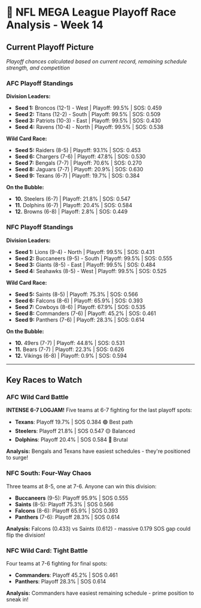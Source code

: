 # 🏈 NFL MEGA League Playoff Race Analysis - Week 14

## Current Playoff Picture

*Playoff chances calculated based on current record, remaining schedule strength, and competition*

### AFC Playoff Standings

**Division Leaders:**
- **Seed 1:** Broncos (12-1) - West | Playoff: 99.5% | SOS: 0.459
- **Seed 2:** Titans (12-2) - South | Playoff: 99.5% | SOS: 0.509
- **Seed 3:** Patriots (10-3) - East | Playoff: 99.5% | SOS: 0.430
- **Seed 4:** Ravens (10-4) - North | Playoff: 99.5% | SOS: 0.538

**Wild Card Race:**
- **Seed 5:** Raiders (8-5) | Playoff: 93.1% | SOS: 0.453
- **Seed 6:** Chargers (7-6) | Playoff: 47.8% | SOS: 0.530
- **Seed 7:** Bengals (7-7) | Playoff: 70.6% | SOS: 0.270
- **Seed 8:** Jaguars (7-7) | Playoff: 20.9% | SOS: 0.630
- **Seed 9:** Texans (6-7) | Playoff: 19.7% | SOS: 0.384

**On the Bubble:**
- **10.** Steelers (6-7) | Playoff: 21.8% | SOS: 0.547
- **11.** Dolphins (6-7) | Playoff: 20.4% | SOS: 0.584
- **12.** Browns (6-8) | Playoff: 2.8% | SOS: 0.449

### NFC Playoff Standings

**Division Leaders:**
- **Seed 1:** Lions (9-4) - North | Playoff: 99.5% | SOS: 0.431
- **Seed 2:** Buccaneers (9-5) - South | Playoff: 99.5% | SOS: 0.555
- **Seed 3:** Giants (8-5) - East | Playoff: 99.5% | SOS: 0.484
- **Seed 4:** Seahawks (8-5) - West | Playoff: 99.5% | SOS: 0.525

**Wild Card Race:**
- **Seed 5:** Saints (8-5) | Playoff: 75.3% | SOS: 0.566
- **Seed 6:** Falcons (8-6) | Playoff: 65.9% | SOS: 0.393
- **Seed 7:** Cowboys (8-6) | Playoff: 67.9% | SOS: 0.535
- **Seed 8:** Commanders (7-6) | Playoff: 45.2% | SOS: 0.461
- **Seed 9:** Panthers (7-6) | Playoff: 28.3% | SOS: 0.614

**On the Bubble:**
- **10.** 49ers (7-7) | Playoff: 44.8% | SOS: 0.531
- **11.** Bears (7-7) | Playoff: 22.3% | SOS: 0.626
- **12.** Vikings (6-8) | Playoff: 0.9% | SOS: 0.594

---

## Key Races to Watch

### AFC Wild Card Battle

**INTENSE 6-7 LOGJAM!** Five teams at 6-7 fighting for the last playoff spots:

- **Texans**: Playoff 19.7% | SOS 0.384 🟢 Best path
- **Steelers**: Playoff 21.8% | SOS 0.547 🟡 Balanced
- **Dolphins**: Playoff 20.4% | SOS 0.584 🔴 Brutal

**Analysis:** Bengals and Texans have easiest schedules - they're positioned to surge!

### NFC South: Four-Way Chaos

Three teams at 8-5, one at 7-6. Anyone can win this division:

- **Buccaneers** (9-5): Playoff 95.9% | SOS 0.555
- **Saints** (8-5): Playoff 75.3% | SOS 0.566
- **Falcons** (8-6): Playoff 65.9% | SOS 0.393
- **Panthers** (7-6): Playoff 28.3% | SOS 0.614

**Analysis:** Falcons (0.433) vs Saints (0.612) - massive 0.179 SOS gap could flip the division!

### NFC Wild Card: Tight Battle

Four teams at 7-6 fighting for final spots:

- **Commanders**: Playoff 45.2% | SOS 0.461
- **Panthers**: Playoff 28.3% | SOS 0.614

**Analysis:** Commanders have easiest remaining schedule - prime position to sneak in!

